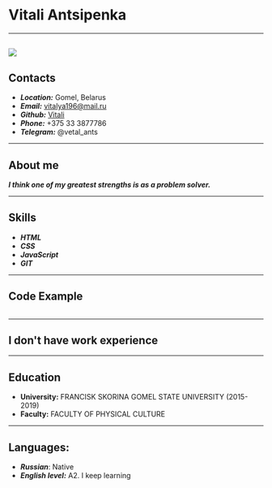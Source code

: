 #  Vitali Antsipenka
---
![](IMG_4620.jpg)
--- 
## Contacts
 * ___Location:___ Gomel, Belarus
 * ___Email:___ vitalya196@mail.ru
 * ___Github:___ [Vitali](https://github.com/vetalants)
 * ___Phone:___ +375 33 3877786
 * ___Telegram:___ @vetal_ants
 ---
## About me
___I think one of my greatest strengths is as a problem solver.___

---
## Skills
* ___HTML___
* ___CSS___
* ___JavaScript___
* ___GIT___
---
## Code Example
```
```
---
## I don't have work experience
---
## Education
 * **University:** FRANCISK SKORINA GOMEL STATE UNIVERSITY (2015-2019)
 * **Faculty:** FACULTY OF PHYSICAL CULTURE
 ---
## Languages:
* ___Russian___: Native
* ___English level:___ A2. I keep learning
